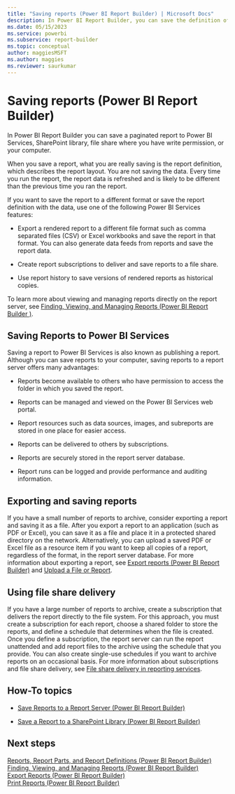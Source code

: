 ```yaml
---
title: "Saving reports (Power BI Report Builder) | Microsoft Docs"
description: In Power BI Report Builder, you can save the definition of a report, which includes the layout but not the data. The data is refreshed every time you run the report.
ms.date: 05/15/2023
ms.service: powerbi
ms.subservice: report-builder
ms.topic: conceptual
author: maggiesMSFT
ms.author: maggies
ms.reviewer: saurkumar
---
```

# Saving reports (Power BI Report Builder)
  In Power BI Report Builder you can save a paginated report to Power BI Services, SharePoint library, file share where you have write permission, or your computer. 
  
When you save a report, what you are really saving is the report definition, which describes the report layout. You are not saving the data. Every time you run the report, the report data is refreshed and is likely to be different than the previous time you ran the report.  
  
 If you want to save the report to a different format or save the report definition with the data, use one of the following Power BI Services features:  
  
-   Export a rendered report to a different file format such as comma separated files (CSV) or Excel workbooks and save the report in that format. You can also generate data feeds from reports and save the report data.  
  
-   Create report subscriptions to deliver and save reports to a file share.  
  
-   Use report history to save versions of rendered reports as historical copies.  
  
 To learn more about viewing and managing reports directly on the report server, see [Finding, Viewing, and Managing Reports &#40;Power BI Report Builder &#41;](/sql/reporting-services/report-builder/finding-viewing-and-managing-reports-report-builder-and-ssrs). 
  
##  <a name="SavingReportDefinitions"></a> Saving Reports to Power BI Services  
  Saving a report to Power BI Services is also known as publishing a report. Although you can save reports to your computer, saving reports to a report server offers many advantages:  
  
-   Reports become available to others who have permission to access the folder in which you saved the report.  
  
-   Reports can be managed and viewed on the Power BI Services web portal.  
  
-   Report resources such as data sources, images, and subreports are stored in one place for easier access.  
  
-   Reports can be delivered to others by subscriptions.  
  
-   Reports are securely stored in the report server database.  
  
-   Report runs can be logged and provide performance and auditing information.  
  
##  <a name="ExportingAndSavingReports"></a> Exporting and saving reports  
 If you have a small number of reports to archive, consider exporting a report and saving it as a file. After you export a report to an application (such as PDF or Excel), you can save it as a file and place it in a protected shared directory on the network. Alternatively, you can upload a saved PDF or Excel file as a resource item if you want to keep all copies of a report, regardless of the format, in the report server database. For more information about exporting a report, see [Export reports &#40;Power BI Report Builder&#41;](/sql/reporting-services/report-builder/export-reports-report-builder-and-ssrs) and [Upload a File or Report](/sql/reporting-services/reports/upload-a-file-or-report-report-manager).  
  
##  <a name="UsingFileShareDelivery"></a> Using file share delivery  
 If you have a large number of reports to archive, create a subscription that delivers the report directly to the file system. For this approach, you must create a subscription for each report, choose a shared folder to store the reports, and define a schedule that determines when the file is created. Once you define a subscription, the report server can run the report unattended and add report files to the archive using the schedule that you provide. You can also create single-use schedules if you want to archive reports on an occasional basis. For more information about subscriptions and file share delivery, see [File share delivery in reporting services](/sql/reporting-services/subscriptions/file-share-delivery-in-reporting-services.md).  
  
##  <a name="HowTo"></a> How-To topics  
  
-   [Save Reports to a Report Server &#40;Power BI Report Builder&#41;](/sql/reporting-services/report-builder/save-reports-to-a-report-server-report-builder)  
  
-   [Save a Report to a SharePoint Library &#40;Power BI Report Builder&#41;](/sql/reporting-services/report-builder/save-a-report-to-a-sharepoint-library-report-builder)  
   
## Next steps  
 [Reports, Report Parts, and Report Definitions &#40;Power BI Report Builder&#41;](/sql/reporting-services/report-design/reports-report-parts-and-report-definitions-report-builder-and-ssrs)     
 [Finding, Viewing, and Managing Reports &#40;Power BI Report Builder&#41;](/sql/reporting-services/report-builder/finding-viewing-and-managing-reports-report-builder-and-ssrs)   
 [Export Reports &#40;Power BI Report Builder&#41;](/sql/reporting-services/report-builder/export-reports-report-builder-and-ssrs)   
 [Print Reports &#40;Power BI Report Builder&#41;](/sql/reporting-services/report-builder/print-reports-report-builder-and-ssrs)  
  
  
